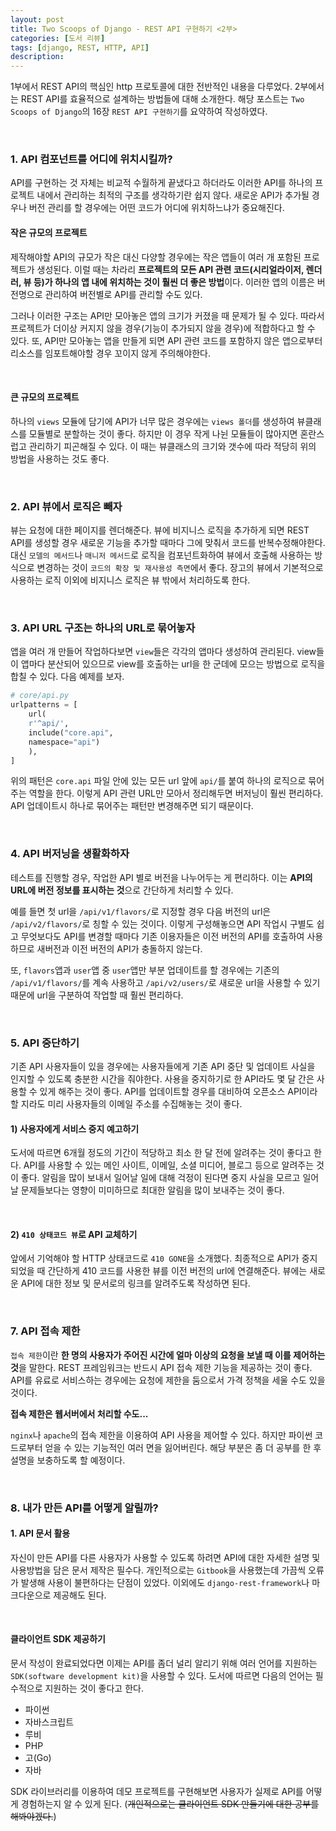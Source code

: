 ```yaml
---
layout: post
title: Two Scoops of Django - REST API 구현하기 <2부>
categories: [도서 리뷰]
tags: [django, REST, HTTP, API]
description: 
---
```


1부에서 REST API의 핵심인 http 프로토콜에 대한 전반적인 내용을 다루었다. 2부에서는 REST API를 효율적으로 설계하는 방법들에 대해 소개한다. 해당 포스트는 `Two Scoops of Django`의 16장 `REST API 구현하기`를 요약하여 작성하였다.

<br>

### 1. API 컴포넌트를 어디에 위치시킬까?

API를 구현하는 것 자체는 비교적 수월하게 끝냈다고 하더라도 이러한 API를 하나의 프로젝트 내에서 관리하는 최적의 구조를 생각하기란 쉽지 않다. 새로운 API가 추가될 경우나 버전 관리를 할 경우에는 어떤 코드가 어디에 위치하느냐가 중요해진다. 

#### 작은 규모의 프로젝트

제작해야할 API의 규모가 작은 대신 다양할 경우에는 작은 앱들이 여러 개 포함된 프로젝트가 생성된다. 이럴 때는 차라리 **프로젝트의 모든 API 관련 코드(시리얼라이저, 렌더러, 뷰 등)가 하나의 앱 내에 위치하는 것이 훨씬 더 좋은 방법**이다. 이러한 앱의 이름은 버전명으로 관리하여 버전별로 API를 관리할 수도 있다.

그러나  이러한 구조는 API만 모아놓은 앱의 크기가 커졌을 때 문제가 될 수 있다. 따라서 프로젝트가 더이상 커지지 않을 경우(기능이 추가되지 않을 경우)에 적합하다고 할 수 있다. 또, API만 모아놓는 앱을 만들게 되면 API 관련 코드를 포함하지 않은 앱으로부터 리소스를 임포트해야할 경우 꼬이지 않게 주의해야한다. 

<br>

#### 큰 규모의 프로젝트

하나의 `views` 모듈에 담기에 API가 너무 많은 경우에는 `views 폴더`를 생성하여 뷰클래스를 모듈별로 분할하는 것이 좋다. 하지만 이 경우 작게 나뉜 모듈들이 많아지면 혼란스럽고 관리하기 피곤해질 수 있다. 이 때는 뷰클래스의 크기와 갯수에 따라 적당히 위의 방법을 사용하는 것도 좋다.  
   
<br>

### 2. API 뷰에서 로직은 빼자

뷰는 요청에 대한 페이지를 렌더해준다. 뷰에 비지니스 로직을 추가하게 되면 REST API를 생성할 경우 새로운 기능을 추가할 때마다 그에 맞춰서 코드를 반복수정해야한다. 대신 `모델의 메서드`나 `매니저 메서드`로 로직을 컴포넌트화하여 뷰에서 호출해 사용하는 방식으로 변경하는 것이 `코드의 확장 및 재사용성 측면`에서 좋다. 장고의 뷰에서 기본적으로 사용하는 로직 이외에 비지니스 로직은 뷰 밖에서 처리하도록 한다.

<br>

### 3. API URL 구조는 하나의 URL로 묶어놓자

앱을 여러 개 만들어 작업하다보면 `view`들은 각각의 앱마다 생성하여 관리된다. view들이 앱마다 분산되어 있으므로 view를 호출하는 url을 한 군데에 모으는 방법으로 로직을 합칠 수 있다. 다음 예제를 보자. 

```python
# core/api.py
urlpatterns = [
	url(
	r'^api/', 
	include("core.api", 
	namespace="api")
	),
]
```

위의 패턴은 `core.api` 파일 안에 있는 모든 url 앞에 `api/`를 붙여 하나의 로직으로 묶어주는 역할을 한다. 이렇게 API 관련 URL만 모아서 정리해두면 버저닝이 훨씬 편리하다. API 업데이트시 하나로 묶어주는 패턴만 변경해주면 되기 때문이다.

<br>

### 4. API 버저닝을 생활화하자

테스트를 진행할 경우, 작업한 API 별로 버전을 나누어두는 게 편리하다. 이는 **API의 URL에 버전 정보를 표시하는 것**으로 간단하게 처리할 수 있다.

예를 들면 첫 url을 `/api/v1/flavors/`로 지정할 경우 다음 버전의 url은 `/api/v2/flavors/`로 칭할 수 있는 것이다. 이렇게 구성해놓으면 API 작업시 구별도 쉽고 무엇보다도 API를 변경할 때마다 기존 이용자들은 이전 버전의 API를 호출하여 사용하므로 새버전과 이전 버전의 API가 충돌하지 않는다. 

또, `flavors`앱과 `user`앱 중 `user`앱만 부분 업데이트를 할 경우에는 기존의 `/api/v1/flavors/`를 계속 사용하고 `/api/v2/users/`로 새로운 url을 사용할 수 있기 때문에 url을 구분하여 작업할 때 훨씬 편리하다.

<br>

### 5. API 중단하기 

기존 API 사용자들이 있을 경우에는 사용자들에게 기존 API 중단 및  업데이트 사실을 인지할 수 있도록 충분한 시간을 줘야한다. 사용을 중지하기로 한 API라도 몇 달 간은 사용할 수 있게 해주는 것이 좋다. API를 업데이트할 경우를 대비하여 오픈소스 API이라 할 지라도 미리 사용자들의 이메일 주소를 수집해놓는 것이 좋다. 

#### 1) 사용자에게 서비스 중지 예고하기

도서에 따르면 6개월 정도의 기간이 적당하고 최소 한 달 전에 알려주는 것이 좋다고 한다. API를 사용할 수 있는 메인 사이트, 이메일, 소셜 미디어, 블로그 등으로 알려주는 것이 좋다. 알림을 많이 보내서 일어날 일에 대해 걱정이 된다면 중지 사실을 모르고 일어날 문제들보다는 영향이 미미하므로 최대한 알림을 많이 보내주는 것이 좋다.

<br>

#### 2) `410 상태코드 뷰`로 API 교체하기

앞에서 기억해야 할 HTTP 상태코드로  `410 GONE`을 소개했다. 최종적으로 API가 중지되었을 때 간단하게 410 코드를 사용한 뷰를 이전 버전의 url에 연결해준다. 뷰에는 새로운 API에 대한 정보 및 문서로의 링크를 알려주도록 작성하면 된다. 

<br>

### 7. API 접속 제한

`접속 제한`이란 **한 명의 사용자가 주어진 시간에 얼마 이상의 요청을 보낼 때 이를 제어하는 것**을 말한다. REST 프레임워크는 반드시 API 접속 제한 기능을 제공하는 것이 좋다. API를 유료로 서비스하는 경우에는 요청에 제한을 둠으로서 가격 정책을 세울 수도 있을 것이다. 

**접속 제한은 웹서버에서 처리할 수도...**

`nginx`나 `apache`의 접속 제한을 이용하여 API 사용을 제어할 수 있다. 하지만 파이썬 코드로부터 얻을 수 있는 기능적인 여러 면을 잃어버린다. 해당 부분은 좀 더 공부를 한 후 설명을 보충하도록 할 예정이다.


<br>

### 8. 내가 만든 API를 어떻게 알릴까?

#### 1. API 문서 활용

자신이 만든 API를 다른 사용자가 사용할 수 있도록 하려면 API에 대한 자세한 설명 및 사용방법을 담은 문서 제작은 필수다. 개인적으로는 `Gitbook`을 사용했는데 가끔씩 오류가 발생해 사용이 불편하다는 단점이 있었다. 이외에도 `django-rest-framework`나 마크다운으로 제공해도 된다. 

<br>

#### 클라이언트 SDK 제공하기

문서 작성이 완료되었다면 이제는 API를 좀더 널리 알리기 위해 여러 언어를 지원하는 `SDK(software development kit)`을 사용할 수 있다. 도서에 따르면 다음의 언어는 필수적으로 지원하는 것이 좋다고 한다.

- 파이썬
- 자바스크립트
- 루비
- PHP
- 고(Go)
- 자바

SDK 라이브러리를 이용하여 데모 프로젝트를 구현해보면 사용자가 실제로 API를 어떻게 경험하는지 알 수 있게 된다. (~~개인적으로는 클라이언트 SDK 만들기에 대한 공부를 해봐야겠다.~~)


<br>

